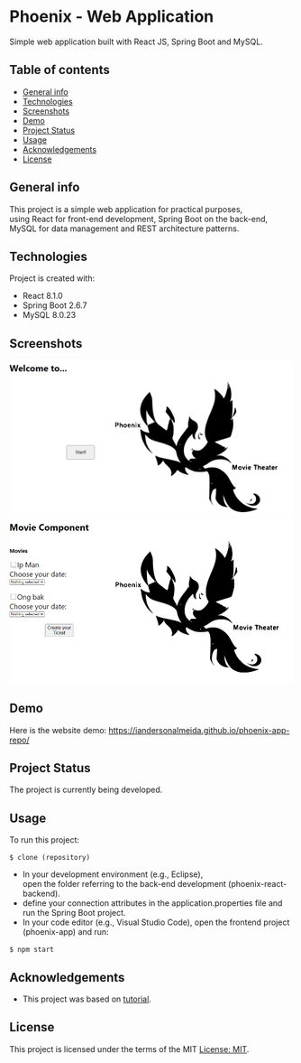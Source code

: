 # Phoenix - Web Application

Simple web application built with React JS, Spring Boot and MySQL.

## Table of contents
* [General info](#general-info)
* [Technologies](#technologies)
* [Screenshots](#screenshots)
* [Demo](#demo)
* [Project Status](#project-status)
* [Usage](#usage)
* [Acknowledgements](#acknowledgements)
* [License](#license)

## General info
This project is a simple web application for practical purposes, <br> using React for front-end development, Spring Boot on the back-end, <br> MySQL for data management and REST architecture patterns.

## Technologies
Project is created with:
- React 8.1.0
- Spring Boot 2.6.7
- MySQL 8.0.23

## Screenshots
![](phoenix-pic-1.PNG)
![](phoenix-pic-2.PNG)

## Demo
Here is the website demo:
https://iandersonalmeida.github.io/phoenix-app-repo/

## Project Status
The project is currently being developed.

## Usage
To run this project:

```
$ clone (repository)
```
- In your development environment (e.g., Eclipse), <br> open the folder referring to the back-end development (phoenix-react-backend).
-  define your connection attributes in the application.properties file and run the Spring Boot project.
- In your code editor (e.g., Visual Studio Code), open the frontend project (phoenix-app) and run:
```
$ npm start 
```
## Acknowledgements
- This project was based on [tutorial](https://spring.io/guides/tutorials/rest/).

## License
This project is licensed under the terms of the MIT [License: MIT](https://opensource.org/licenses/MIT).
